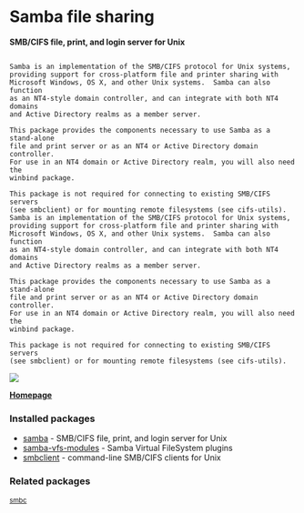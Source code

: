 # Samba file sharing

__SMB/CIFS file, print, and login server for Unix__

```

Samba is an implementation of the SMB/CIFS protocol for Unix systems,
providing support for cross-platform file and printer sharing with
Microsoft Windows, OS X, and other Unix systems.  Samba can also function
as an NT4-style domain controller, and can integrate with both NT4 domains
and Active Directory realms as a member server.

This package provides the components necessary to use Samba as a stand-alone
file and print server or as an NT4 or Active Directory domain controller.
For use in an NT4 domain or Active Directory realm, you will also need the
winbind package.

This package is not required for connecting to existing SMB/CIFS servers
(see smbclient) or for mounting remote filesystems (see cifs-utils).
Samba is an implementation of the SMB/CIFS protocol for Unix systems,
providing support for cross-platform file and printer sharing with
Microsoft Windows, OS X, and other Unix systems.  Samba can also function
as an NT4-style domain controller, and can integrate with both NT4 domains
and Active Directory realms as a member server.

This package provides the components necessary to use Samba as a stand-alone
file and print server or as an NT4 or Active Directory domain controller.
For use in an NT4 domain or Active Directory realm, you will also need the
winbind package.

This package is not required for connecting to existing SMB/CIFS servers
(see smbclient) or for mounting remote filesystems (see cifs-utils).

```

[![](https://screenshots.debian.net/thumbnail/samba/)](https://screenshots.debian.net/screenshot/samba/)


 **[Homepage](http://www.samba.org)**

### Installed packages

* [samba](https://packages.debian.org/stretch/samba) - SMB/CIFS file, print, and login server for Unix
* [samba-vfs-modules](https://packages.debian.org/stretch/samba-vfs-modules) - Samba Virtual FileSystem plugins
* [smbclient](https://packages.debian.org/stretch/smbclient) - command-line SMB/CIFS clients for Unix

### Related packages

<sub> [smbc](https://packages.debian.org/stretch/smbc)  </sub>
